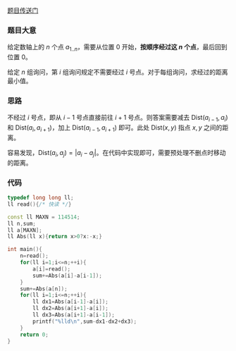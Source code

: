 [题目传送门](https://www.luogu.com.cn/problem/AT3978)

### 题目大意

给定数轴上的 $n$ 个点 $a_{1..n}$，需要从位置 $0$ 开始，**按顺序经过这 $n$ 个点**，最后回到位置 $0$。

给定 $n$ 组询问，第 $i$ 组询问规定不需要经过 $i$ 号点。对于每组询问，求经过的距离最小值。

### 思路

不经过 $i$ 号点，即从 $i-1$ 号点直接前往 $i+1$ 号点。则答案需要减去 $\text{Dist}(a_{i-1},a_{i})$ 和 $\text{Dist}(a_{i},a_{i+1})$，加上 $\text{Dist}(a_{i-1},a_{i+1})$ 即可。此处 $\text{Dist}(x,y)$ 指点 $x,y$ 之间的距离。

容易发现，$\text{Dist}(a_i,a_j)=|a_i-a_j|$。在代码中实现即可，需要预处理不删点时移动的距离。

### 代码

```cpp
typedef long long ll;
ll read(){/* 快读 */}

const ll MAXN = 114514;
ll n,sum;
ll a[MAXN];
ll Abs(ll x){return x>0?x:-x;}

int main(){
	n=read();
	for(ll i=1;i<=n;++i){
		a[i]=read();
		sum+=Abs(a[i]-a[i-1]);
	}
	sum+=Abs(a[n]);
	for(ll i=1;i<=n;++i){
		ll dx1=Abs(a[i-1]-a[i]);
		ll dx2=Abs(a[i+1]-a[i]);
		ll dx3=Abs(a[i+1]-a[i-1]);
		printf("%lld\n",sum-dx1-dx2+dx3);
	}
	return 0;
}
```